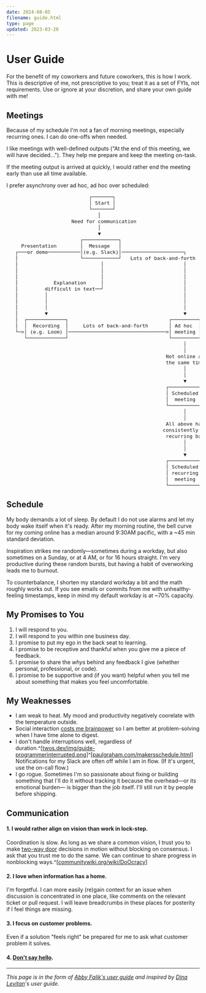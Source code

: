 ```yaml
---
date: 2024-08-05
filename: guide.html
type: page
updated: 2023-03-28
---
```


# User Guide

For the benefit of my coworkers and future coworkers,
this is how I work.
This is descriptive of me, not prescriptive to you;
treat it as a set of FYIs, not requirements.
Use or ignore at your discretion,
and share your own guide with me!

## Meetings
Because of my schedule I'm not a fan of morning meetings,
especially recurring ones. I can do one-offs when needed.

I like meetings with well-defined outputs
("At the end of this meeting, we will have decided…").
They help me prepare and keep the meeting on-task.

If the meeting output is arrived at quickly,
I would rather end the meeting early than use all time available.

I prefer asynchrony over ad hoc, ad hoc over scheduled:

<pre aria-label="A flow chart that details my communicaation preferences. It starts with messaging (e.g. Slack). That flows to a recording (e.g. Loom) if the explanation is difficult in text or if it is a presentation or demo. From there flows to an ad hoc meeting if there is lots of back-and-forth; the first node (messaging) also flows to ad hoc meeting if there is a lot of back and forth. Ad hoc meeting flows to scheduled meeting if the participants are not online at the same time. Scheduled meeting flows to recurring scheduled meeting if all of the above consistently happen on a recurring basis." style="line-height: 1rem; font-size: 0.8rem">
                            ┌───────┐
                            │ Start │
                            └───────┘
                               │
                      Need for communication
                               │
                               ▼
                         ┌────────────┐
     Presentation        │  Message   │
   ┌───or demo───────────│(e.g. Slack)│─────────────────────┐
   │                     └────────────┘   Lots of back-and-forth
   │                            │                           │
   │                            │                           │
   │                            │                           │
   │            Explanation     │                           │
   │         difficult in text──┘                           │
   │         │                                              │
   │         │                                              │
   │         │                                              │
   │         ▼                                              ▼
   │  ┌─────────────┐                                  ┌─────────┐
   │  │  Recording  │     Lots of back-and-forth       │ Ad hoc  │
   └─>│ (e.g. Loom) │─────────────────────────────────>│ meeting │
      └─────────────┘                                  └─────────┘
                                                            │
                                                            │
                                                      Not online at
                                                      the same time
                                                            │
                                                            │
                                                            ▼
                                                      ┌───────────┐
                                                      │ Scheduled │
                                                      │  meeting  │
                                                      └───────────┘
                                                            │
                                                            │
                                                      All above happen
                                                     consistently on a
                                                      recurring basis
                                                            │
                                                            │
                                                            ▼
                                                      ┌───────────┐
                                                      │ Scheduled │
                                                      │ recurring │
                                                      │  meeting  │
                                                      └───────────┘
</pre>

## Schedule
My body demands a lot of sleep.
By default I do not use alarms and let my body wake itself when it's ready.
After my morning routine,
the bell curve for my coming online has a median around 9:30AM pacific,
with a ~45 min standard deviation.

Inspiration strikes me randomly—sometimes during a workday,
but also sometimes on a Sunday, or at 4 AM, or for 16 hours straight.
I'm very productive during these random bursts,
but having a habit of overworking leads me to burnout.

To counterbalance, I shorten my standard workday a bit and the math roughly works out.
If you see emails or commits from me with unhealthy-feeling timestamps,
keep in mind my default workday is at ~70% capacity.

## My Promises to You

1. I will respond to you.
2. I will respond to you within one business day.
3. I promise to put my ego in the back seat to learning.
4. I promise to be receptive and thankful when you give me a piece of feedback.
5. I promise to share the _whys_ behind any feedback I give (whether personal, professional, or code).
6. I promise to be supportive and (if you want) helpful when you tell me about something that makes you feel uncomfortable.

## My Weaknesses

- I am weak to heat. My mood and productivity negatively coorelate with the temperature outside.
- Social interaction [costs me brainpower](autism.html#masking)
  so I am better at problem-solving when I have time alone to digest.
- I don't handle interruptions well, regardless of duration.^[[twos.dev/img/guide-programmerinterrupted.png](img/guide-programmerinterrupted.png)]^[[paulgraham.com/makersschedule.html](http://www.paulgraham.com/makersschedule.html)]
  Notifications for my Slack are often off while I am in flow.
  (If it's urgent, use the on-call flow.)
- I go rogue.
  Sometimes I'm so passionate about fixing or building something that
  I'll do it without tracking it because the overhead—or its emotional burden—
  is bigger than the job itself.
  I'll still run it by people before shipping.
<!-- Commented because the above was migrated from "Communication",
     but it doesn't make sense to brag about this here in Weaknesses.
  Some
  [adored features](https://twitter.com/search?q=https%3A%2F%2Ftwitter.com%2Fglcls%2Fstatus%2F720689621466619904&src=typed_query)
  have come out of having the freedom to do this;
  see `1` above.
-->


## Communication

<!-- Commenting because I like this idea, but it just doesn't belong here. Maybe somewhere else.
   **Succinct**: The more people expected to read what I'm writing, the higher the
   cost/benefit of spending time honing it. For widespread pieces, 90% of my
   time is editing. [More](http://www.paulgraham.com/simply.html), [even
   more](http://www.paulgraham.com/useful.html)
-->

#### 1. I would rather align on vision than work in lock-step.

Coordination is slow. As long as we share a common vision,
I trust you to make
[two-way door](https://shit.management/one-way-and-two-way-door-decisions/)
decisions in motion without blocking on consensus.
I ask that you trust me to do the same.
We can continue to share progress in nonblocking ways.^[[communitywiki.org/wiki/DoOcracy](https://communitywiki.org/wiki/DoOcracy)]


#### 2. I love when information has a home.

I'm forgetful.
I can more easily (re)gain context for an issue when discussion is concentrated in one place,
like comments on the relevant ticket or pull request.
I will leave breadcrumbs in these places for posterity if I feel things are missing.

#### 3. I focus on customer problems.

Even if a solution "feels right" be prepared for me to ask what customer problem it solves.

#### 4. [Don't say hello](https://nohello.net/).

<!-- Commented to help build this a bit before publishing.
## Interesting Things About Me

- As a kid, I was selectively mute for 9 years.
-->
---

_This page is in the form of
[Abby Falik's user guide](https://www.linkedin.com/pulse/leaders-need-user-manuals-what-i-learned-writing-mine-abby-falik/)
and inspired by [Dina Levitan](http://dinalevitan.com/)'s user guide._
